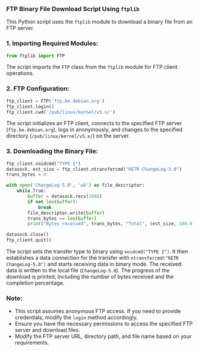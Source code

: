### FTP Binary File Download Script Using `ftplib`

This Python script uses the `ftplib` module to download a binary file from an FTP server.

### 1. Importing Required Modules:

```python
from ftplib import FTP
```

The script imports the `FTP` class from the `ftplib` module for FTP client operations.

### 2. FTP Configuration:

```python
ftp_client = FTP('ftp.be.debian.org')
ftp_client.login()
ftp_client.cwd('/pub/linux/kernel/v5.x/')
```

The script initializes an FTP client, connects to the specified FTP server (`ftp.be.debian.org`), logs in anonymously, and changes to the specified directory (`/pub/linux/kernel/v5.x/`) on the server.

### 3. Downloading the Binary File:

```python
ftp_client.voidcmd("TYPE I")
datasock, est_size = ftp_client.ntransfercmd("RETR ChangeLog-5.0")
trans_bytes = 0

with open('ChangeLog-5.0', 'wb') as file_descriptor:
    while True:
        buffer = datasock.recv(2048)
        if not len(buffer):
            break
        file_descriptor.write(buffer)
        trans_bytes += len(buffer)
        print("Bytes received", trans_bytes, "Total", (est_size, 100.0 * float(trans_bytes) / float(est_size)), str('%'))

datasock.close()
ftp_client.quit()
```

The script sets the transfer type to binary using `voidcmd("TYPE I")`. It then establishes a data connection for the transfer with `ntransfercmd("RETR ChangeLog-5.0")` and starts receiving data in binary mode. The received data is written to the local file (`ChangeLog-5.0`). The progress of the download is printed, including the number of bytes received and the completion percentage.

### Note:

- This script assumes anonymous FTP access. If you need to provide credentials, modify the `login` method accordingly.
- Ensure you have the necessary permissions to access the specified FTP server and download files.
- Modify the FTP server URL, directory path, and file name based on your requirements.
